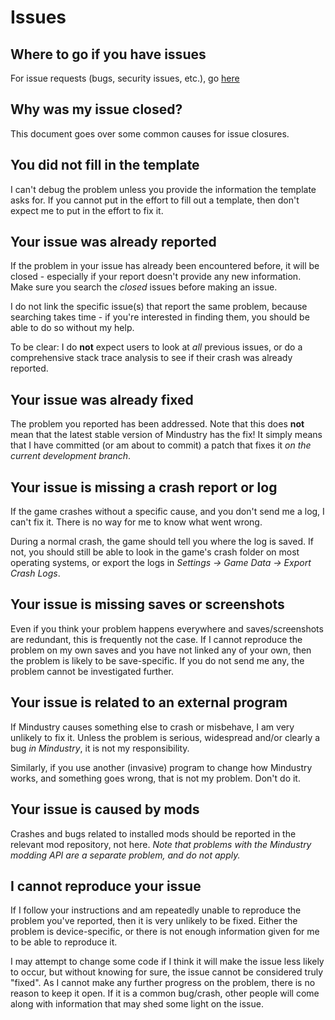 # Issues

## Where to go if you have issues

For issue requests (bugs, security issues, etc.), go [here](https://github.com/Anuken/Mindustry/issues/new/choose)

## Why was my issue closed?

This document goes over some common causes for issue closures.

## You did not fill in the template

I can't debug the problem unless you provide the information the template asks for. 
If you cannot put in the effort to fill out a template, then don't expect me to put in the effort to fix it.

## Your issue was already reported

If the problem in your issue has already been encountered before, it will be closed - especially if your report doesn't provide any new information.
Make sure you search the *closed* issues before making an issue.

I do not link the specific issue(s) that report the same problem, because searching takes time - if you're interested in finding them, you should be able to do so without my help.

To be clear: I do **not** expect users to look at *all* previous issues, or do a comprehensive stack trace analysis to see if their crash was already reported.

## Your issue was already fixed

The problem you reported has been addressed. Note that this does **not** mean that the latest stable version of Mindustry has the fix! 
It simply means that I have committed (or am about to commit) a patch that fixes it *on the current development branch*.

## Your issue is missing a crash report or log

If the game crashes without a specific cause, and you don't send me a log, I can't fix it. There is no way for me to know what went wrong.

During a normal crash, the game should tell you where the log is saved. If not, you should still be able to look in the game's crash folder on most operating systems, or export the logs in *Settings -> Game Data -> Export Crash Logs*.

## Your issue is missing saves or screenshots

Even if you think your problem happens everywhere and saves/screenshots are redundant, this is frequently not the case.
If I cannot reproduce the problem on my own saves and you have not linked any of your own, then the problem is likely to be save-specific. If you do not send me any, the problem cannot be investigated further.

## Your issue is related to an external program

If Mindustry causes something else to crash or misbehave, I am very unlikely to fix it. Unless the problem is serious, widespread and/or clearly a bug *in Mindustry*, it is not my responsibility.

Similarly, if you use another (invasive) program to change how Mindustry works, and something goes wrong, that is not my problem. Don't do it.

## Your issue is caused by mods

Crashes and bugs related to installed mods should be reported in the relevant mod repository, not here.
*Note that problems with the Mindustry modding API are a separate problem, and do not apply.*

## I cannot reproduce your issue

If I follow your instructions and am repeatedly unable to reproduce the problem you've reported, then it is very unlikely to be fixed. 
Either the problem is device-specific, or there is not enough information given for me to be able to reproduce it.

I may attempt to change some code if I think it will make the issue less likely to occur, but without knowing for sure, the issue cannot be considered truly "fixed". 
As I cannot make any further progress on the problem, there is no reason to keep it open. If it is a common bug/crash, other people will come along with information that may shed some light on the issue.
